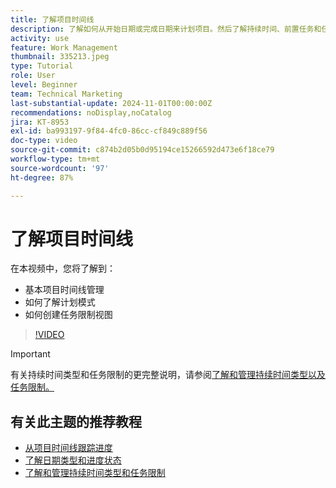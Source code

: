 ```yaml
---
title: 了解项目时间线
description: 了解如何从开始日期或完成日期来计划项目。然后了解持续时间、前置任务和任务限制如何影响项目计划。
activity: use
feature: Work Management
thumbnail: 335213.jpeg
type: Tutorial
role: User
level: Beginner
team: Technical Marketing
last-substantial-update: 2024-11-01T00:00:00Z
recommendations: noDisplay,noCatalog
jira: KT-8953
exl-id: ba993197-9f84-4fc0-86cc-cf849c889f56
doc-type: video
source-git-commit: c874b2d05b0d95194ce15266592d473e6f18ce79
workflow-type: tm+mt
source-wordcount: '97'
ht-degree: 87%

---
```


# 了解项目时间线

在本视频中，您将了解到：

* 基本项目时间线管理
* 如何了解计划模式
* 如何创建任务限制视图

>[!VIDEO](https://video.tv.adobe.com/v/335213/?quality=12&learn=on)

>[!IMPORTANT]
>
>有关持续时间类型和任务限制的更完整说明，请参阅[了解和管理持续时间类型以及任务限制。](/help/manage-work/intermediate-projects/understand-and-manage-duration-types-and-task-constraints.md)

## 有关此主题的推荐教程

* [从项目时间线跟踪进度](/help/manage-work/project-timelines/track-work-progress-from-the-project-timeline.md)
* [了解日期类型和进度状态](/help/manage-work/project-timelines/understand-task-dates-and-progress-status.md)
* [了解和管理持续时间类型和任务限制](/help/manage-work/intermediate-projects/understand-and-manage-duration-types-and-task-constraints.md)

